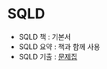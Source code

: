 # SQLD
- SQLD 책 : 기본서
- SQLD 요약 : 책과 함께 사용
- SQLD 기출 : [문제집](https://product.kyobobook.co.kr/detail/S000001399867)
